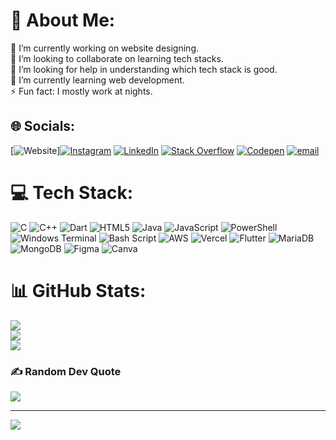 # 💫 About Me:
🔭 I’m currently working on website designing.<br>👯 I’m looking to collaborate on learning tech stacks.<br>🤝 I’m looking for help in understanding which tech stack is good. <br>🌱 I’m currently learning web development.<br>⚡ Fun fact: I mostly work at nights.


## 🌐 Socials:
[![Website](https://www.devanshrajan.me)][![Instagram](https://img.shields.io/badge/Instagram-%23E4405F.svg?logo=Instagram&logoColor=white)](https://instagram.com/devansh.rajan) [![LinkedIn](https://img.shields.io/badge/LinkedIn-%230077B5.svg?logo=linkedin&logoColor=white)](https://linkedin.com/in/devanshrajan) [![Stack Overflow](https://img.shields.io/badge/-Stackoverflow-FE7A16?logo=stack-overflow&logoColor=white)](https://stackoverflow.com/users/29101943) [![Codepen](https://img.shields.io/badge/Codepen-000000?logo=codepen&logoColor=white)](https://codepen.io/TheAstronautGuy) [![email](https://img.shields.io/badge/Email-D14836?logo=gmail&logoColor=white)](mailto:astrooo@duck.com) 

# 💻 Tech Stack:
![C](https://img.shields.io/badge/c-%2300599C.svg?style=for-the-badge&logo=c&logoColor=white) ![C++](https://img.shields.io/badge/c++-%2300599C.svg?style=for-the-badge&logo=c%2B%2B&logoColor=white) ![Dart](https://img.shields.io/badge/dart-%230175C2.svg?style=for-the-badge&logo=dart&logoColor=white) ![HTML5](https://img.shields.io/badge/html5-%23E34F26.svg?style=for-the-badge&logo=html5&logoColor=white) ![Java](https://img.shields.io/badge/java-%23ED8B00.svg?style=for-the-badge&logo=openjdk&logoColor=white) ![JavaScript](https://img.shields.io/badge/javascript-%23323330.svg?style=for-the-badge&logo=javascript&logoColor=%23F7DF1E) ![PowerShell](https://img.shields.io/badge/PowerShell-%235391FE.svg?style=for-the-badge&logo=powershell&logoColor=white) ![Windows Terminal](https://img.shields.io/badge/Windows%20Terminal-%234D4D4D.svg?style=for-the-badge&logo=windows-terminal&logoColor=white) ![Bash Script](https://img.shields.io/badge/bash_script-%23121011.svg?style=for-the-badge&logo=gnu-bash&logoColor=white) ![AWS](https://img.shields.io/badge/AWS-%23FF9900.svg?style=for-the-badge&logo=amazon-aws&logoColor=white) ![Vercel](https://img.shields.io/badge/vercel-%23000000.svg?style=for-the-badge&logo=vercel&logoColor=white) ![Flutter](https://img.shields.io/badge/Flutter-%2302569B.svg?style=for-the-badge&logo=Flutter&logoColor=white) ![MariaDB](https://img.shields.io/badge/MariaDB-003545?style=for-the-badge&logo=mariadb&logoColor=white) ![MongoDB](https://img.shields.io/badge/MongoDB-%234ea94b.svg?style=for-the-badge&logo=mongodb&logoColor=white) ![Figma](https://img.shields.io/badge/figma-%23F24E1E.svg?style=for-the-badge&logo=figma&logoColor=white) ![Canva](https://img.shields.io/badge/Canva-%2300C4CC.svg?style=for-the-badge&logo=Canva&logoColor=white)
# 📊 GitHub Stats:
![](https://github-readme-stats.vercel.app/api?username=AstronautGuy&theme=github_dark&hide_border=false&include_all_commits=true&count_private=true)<br/>
![](https://github-readme-streak-stats.herokuapp.com/?user=AstronautGuy&theme=github_dark&hide_border=false)<br/>
![](https://github-readme-stats.vercel.app/api/top-langs/?username=AstronautGuy&theme=github_dark&hide_border=false&include_all_commits=true&count_private=true&layout=compact)

### ✍️ Random Dev Quote
![](https://quotes-github-readme.vercel.app/api?type=horizontal&theme=radical)

---
[![](https://visitcount.itsvg.in/api?id=AstronautGuy&icon=0&color=0)](https://visitcount.itsvg.in)

<!-- Proudly created with GPRM ( https://gprm.itsvg.in ) -->
